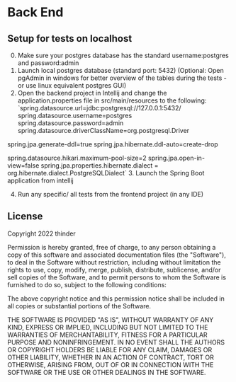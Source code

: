 # Back End



## Setup for tests on localhost
0. Make sure your postgres database has the standard username:postgres and password:admin
1. Launch local postgres database (standard port: 5432)
(Optional: Open pgAdmin in windows for better overview of the tables during the tests - or use linux equivalent postgres GUI)
2. Open the backend project in Intellij and change the application.properties file in src/main/resources to the following:
`spring.datasource.url=jdbc:postgresql://127.0.0.1:5432/
spring.datasource.username=postgres
spring.datasource.password=admin
spring.datasource.driverClassName=org.postgresql.Driver

spring.jpa.generate-ddl=true
spring.jpa.hibernate.ddl-auto=create-drop

spring.datasource.hikari.maximum-pool-size=2
spring.jpa.open-in-view=false
spring.jpa.properties.hibernate.dialect = org.hibernate.dialect.PostgreSQLDialect`
3. Launch the Spring Boot application from intellij

4. Run any specific/ all tests from the frontend project (in any IDE)



## License
Copyright 2022 thinder

Permission is hereby granted, free of charge, to any person obtaining a copy of this software and associated documentation files (the "Software"), to deal in the Software without restriction, including without limitation the rights to use, copy, modify, merge, publish, distribute, sublicense, and/or sell copies of the Software, and to permit persons to whom the Software is furnished to do so, subject to the following conditions:

The above copyright notice and this permission notice shall be included in all copies or substantial portions of the Software.

THE SOFTWARE IS PROVIDED "AS IS", WITHOUT WARRANTY OF ANY KIND, EXPRESS OR IMPLIED, INCLUDING BUT NOT LIMITED TO THE WARRANTIES OF MERCHANTABILITY, FITNESS FOR A PARTICULAR PURPOSE AND NONINFRINGEMENT. IN NO EVENT SHALL THE AUTHORS OR COPYRIGHT HOLDERS BE LIABLE FOR ANY CLAIM, DAMAGES OR OTHER LIABILITY, WHETHER IN AN ACTION OF CONTRACT, TORT OR OTHERWISE, ARISING FROM, OUT OF OR IN CONNECTION WITH THE SOFTWARE OR THE USE OR OTHER DEALINGS IN THE SOFTWARE.


